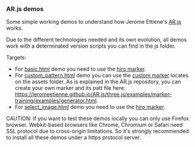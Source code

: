 ### AR.js demos

Some simple working demos to understand how Jerome Ettiene's [AR.js](https://github.com/jeromeetienne/AR.js) works.

Due to the different technologies needed and its own evolution, all demos work with a determinated version scripts you can find in the js folder.

Targets:
- For [basic.html](https://mangasmartin.github.io/ARjs_demos/basic.html) demo you need to use the [hiro marker](https://jeromeetienne.github.io/AR.js/data/images/HIRO.jpg).
- For [custom_pattern.html](https://mangasmartin.github.io/ARjs_demos/custom_pattern.html) demo you can use the [custom marker](assets/custom.png) locates on the assets folder. As is explained in the AR.js repository, you can create your own marker and its patt file here: https://jeromeetienne.github.io/AR.js/three.js/examples/marker-training/examples/generator.html.
- For [select_image.html](https://mangasmartin.github.io/ARjs_demos/select_image.html) demo you need to use the [hiro marker](https://jeromeetienne.github.io/AR.js/data/images/HIRO.jpg).

CAUTION:
If you want to test these demos locally you can only use Firefox browser. Webkit-based browsers like Chrome, Chromium or Safari need SSL protocol due to cross-origin limitations. So it's strongly recommended to install all these demos under a https protocol server.
